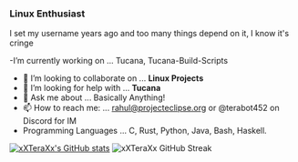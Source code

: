 

### Linux Enthusiast
I set my username years ago and too many things depend on it, I know it's cringe

-I’m currently working on ... Tucana, Tucana-Build-Scripts 
- 👯 I’m looking to collaborate on ... **Linux Projects**
- 🤔 I’m looking for help with ... **Tucana**
- 💬 Ask me about ... Basically Anything!
- 📫 How to reach me: ... rahul@projecteclipse.org or @terabot452 on Discord for IM
- Programming Languages ... C, Rust, Python, Java, Bash, Haskell.

[![xXTeraXx's GitHub stats](https://github-readme-stats.vercel.app/api?username=xXTeraXx&theme=city_lights&rank_icon=github)](https://github.com/anuraghazra/github-readme-stats)
![xXTeraXx GitHub Streak](https://github-readme-streak-stats.herokuapp.com?user=xXTeraXx&theme=city_lights&hide_border=true)
